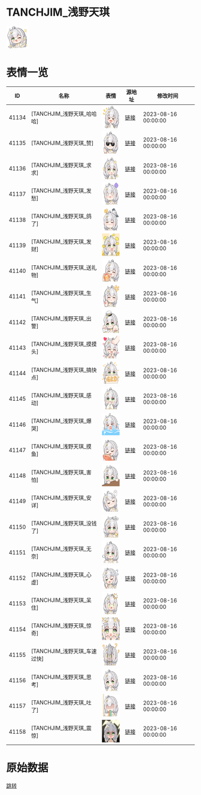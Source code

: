 # TANCHJIM_浅野天琪

<img src="./cover.png" height="60" alt="cover" />

# 表情一览

|ID|名称|表情|源地址|修改时间|
|----|----|----|----|----|
|41134|[TANCHJIM_浅野天琪_哈哈哈]|<img src="./pic/041134_%5BTANCHJIM_浅野天琪_哈哈哈%5D.png" height="60" alt="哈哈哈"/>|[链接](https://i0.hdslb.com/bfs/garb/d0f638e7501917f78ef415787adb17d6be3114f0.png)|2023-08-16 00:00:00|
|41135|[TANCHJIM_浅野天琪_赞]|<img src="./pic/041135_%5BTANCHJIM_浅野天琪_赞%5D.png" height="60" alt="赞"/>|[链接](https://i0.hdslb.com/bfs/garb/d4c3d616150c7a098a1916a2dbdba91c5557fdc7.png)|2023-08-16 00:00:00|
|41136|[TANCHJIM_浅野天琪_求求]|<img src="./pic/041136_%5BTANCHJIM_浅野天琪_求求%5D.png" height="60" alt="求求"/>|[链接](https://i0.hdslb.com/bfs/garb/d81177af3685b13e1330ffd825c21bcebbbf2731.png)|2023-08-16 00:00:00|
|41137|[TANCHJIM_浅野天琪_发愁]|<img src="./pic/041137_%5BTANCHJIM_浅野天琪_发愁%5D.png" height="60" alt="发愁"/>|[链接](https://i0.hdslb.com/bfs/garb/ccbaa093199922c5ad10139be6fbb2b887736b35.png)|2023-08-16 00:00:00|
|41138|[TANCHJIM_浅野天琪_鸽了]|<img src="./pic/041138_%5BTANCHJIM_浅野天琪_鸽了%5D.png" height="60" alt="鸽了"/>|[链接](https://i0.hdslb.com/bfs/garb/ec3453cf0897b396dc76d7169d4899fba0e19589.png)|2023-08-16 00:00:00|
|41139|[TANCHJIM_浅野天琪_发财]|<img src="./pic/041139_%5BTANCHJIM_浅野天琪_发财%5D.png" height="60" alt="发财"/>|[链接](https://i0.hdslb.com/bfs/garb/60124adaa908415a32b925242efb76fa09d24315.png)|2023-08-16 00:00:00|
|41140|[TANCHJIM_浅野天琪_送礼物]|<img src="./pic/041140_%5BTANCHJIM_浅野天琪_送礼物%5D.png" height="60" alt="送礼物"/>|[链接](https://i0.hdslb.com/bfs/garb/80e7aa420966b52298d607884d73ad7f24647e78.png)|2023-08-16 00:00:00|
|41141|[TANCHJIM_浅野天琪_生气]|<img src="./pic/041141_%5BTANCHJIM_浅野天琪_生气%5D.png" height="60" alt="生气"/>|[链接](https://i0.hdslb.com/bfs/garb/36d6a625e23eee1190336989c97750a874a03767.png)|2023-08-16 00:00:00|
|41142|[TANCHJIM_浅野天琪_出警]|<img src="./pic/041142_%5BTANCHJIM_浅野天琪_出警%5D.png" height="60" alt="出警"/>|[链接](https://i0.hdslb.com/bfs/garb/d786600fdba01d6ffe18b552743e327ab6ee8785.png)|2023-08-16 00:00:00|
|41143|[TANCHJIM_浅野天琪_摸摸头]|<img src="./pic/041143_%5BTANCHJIM_浅野天琪_摸摸头%5D.png" height="60" alt="摸摸头"/>|[链接](https://i0.hdslb.com/bfs/garb/526408c15ba8667abec1ee19fa7eba7e5747d578.png)|2023-08-16 00:00:00|
|41144|[TANCHJIM_浅野天琪_搞快点]|<img src="./pic/041144_%5BTANCHJIM_浅野天琪_搞快点%5D.png" height="60" alt="搞快点"/>|[链接](https://i0.hdslb.com/bfs/garb/7a3c546ee44a8b58cdaa71c3566a21d44cba34fa.png)|2023-08-16 00:00:00|
|41145|[TANCHJIM_浅野天琪_感动]|<img src="./pic/041145_%5BTANCHJIM_浅野天琪_感动%5D.png" height="60" alt="感动"/>|[链接](https://i0.hdslb.com/bfs/garb/47ae0d12c0da5a9723d78d9204b7131bfaea4a5d.png)|2023-08-16 00:00:00|
|41146|[TANCHJIM_浅野天琪_爆哭]|<img src="./pic/041146_%5BTANCHJIM_浅野天琪_爆哭%5D.png" height="60" alt="爆哭"/>|[链接](https://i0.hdslb.com/bfs/garb/4dcc5367e19e64b147523932bab2f60ae6fe6c4e.png)|2023-08-16 00:00:00|
|41147|[TANCHJIM_浅野天琪_摸鱼]|<img src="./pic/041147_%5BTANCHJIM_浅野天琪_摸鱼%5D.png" height="60" alt="摸鱼"/>|[链接](https://i0.hdslb.com/bfs/garb/9dd7771011faa78836cb8d776baf9c14cbf59408.png)|2023-08-16 00:00:00|
|41148|[TANCHJIM_浅野天琪_害怕]|<img src="./pic/041148_%5BTANCHJIM_浅野天琪_害怕%5D.png" height="60" alt="害怕"/>|[链接](https://i0.hdslb.com/bfs/garb/f4e9cf44df67139e025c4fbfc5c33b09ce75cf2e.png)|2023-08-16 00:00:00|
|41149|[TANCHJIM_浅野天琪_安详]|<img src="./pic/041149_%5BTANCHJIM_浅野天琪_安详%5D.png" height="60" alt="安详"/>|[链接](https://i0.hdslb.com/bfs/garb/5bd2bc8b214dca1b28a26302730cbe7bc9001a73.png)|2023-08-16 00:00:00|
|41150|[TANCHJIM_浅野天琪_没钱了]|<img src="./pic/041150_%5BTANCHJIM_浅野天琪_没钱了%5D.png" height="60" alt="没钱了"/>|[链接](https://i0.hdslb.com/bfs/garb/20b279e27f2aaff5bef98fca8dacd47237089d4e.png)|2023-08-16 00:00:00|
|41151|[TANCHJIM_浅野天琪_无奈]|<img src="./pic/041151_%5BTANCHJIM_浅野天琪_无奈%5D.png" height="60" alt="无奈"/>|[链接](https://i0.hdslb.com/bfs/garb/4f422fb751b91efd4bf9e8c42f177d732dded0ce.png)|2023-08-16 00:00:00|
|41152|[TANCHJIM_浅野天琪_心虚]|<img src="./pic/041152_%5BTANCHJIM_浅野天琪_心虚%5D.png" height="60" alt="心虚"/>|[链接](https://i0.hdslb.com/bfs/garb/2e41877b2a9bb6b9adfb284b3d797290d0369319.png)|2023-08-16 00:00:00|
|41153|[TANCHJIM_浅野天琪_呆住]|<img src="./pic/041153_%5BTANCHJIM_浅野天琪_呆住%5D.png" height="60" alt="呆住"/>|[链接](https://i0.hdslb.com/bfs/garb/0f9b0f8777d874b83007162b58254fea6ec6f51d.png)|2023-08-16 00:00:00|
|41154|[TANCHJIM_浅野天琪_惊奇]|<img src="./pic/041154_%5BTANCHJIM_浅野天琪_惊奇%5D.png" height="60" alt="惊奇"/>|[链接](https://i0.hdslb.com/bfs/garb/dae91db2e9dfa1c80225224fa60eec6889a060b2.png)|2023-08-16 00:00:00|
|41155|[TANCHJIM_浅野天琪_车速过快]|<img src="./pic/041155_%5BTANCHJIM_浅野天琪_车速过快%5D.png" height="60" alt="车速过快"/>|[链接](https://i0.hdslb.com/bfs/garb/03db2d2de7cd7a63adc24c4d7dec208c134937bb.png)|2023-08-16 00:00:00|
|41156|[TANCHJIM_浅野天琪_思考]|<img src="./pic/041156_%5BTANCHJIM_浅野天琪_思考%5D.png" height="60" alt="思考"/>|[链接](https://i0.hdslb.com/bfs/garb/52e10c32186d8029b8eb6655a89a1a06d976ec7d.png)|2023-08-16 00:00:00|
|41157|[TANCHJIM_浅野天琪_吐了]|<img src="./pic/041157_%5BTANCHJIM_浅野天琪_吐了%5D.png" height="60" alt="吐了"/>|[链接](https://i0.hdslb.com/bfs/garb/a13979a8ce607341590a5cfde328b8d2c60dbe67.png)|2023-08-16 00:00:00|
|41158|[TANCHJIM_浅野天琪_震惊]|<img src="./pic/041158_%5BTANCHJIM_浅野天琪_震惊%5D.png" height="60" alt="震惊"/>|[链接](https://i0.hdslb.com/bfs/garb/4f3d463b6bb2e0d176c7c736ccb6782b892c7f48.png)|2023-08-16 00:00:00|

# 原始数据

[跳转](./raw.json)

